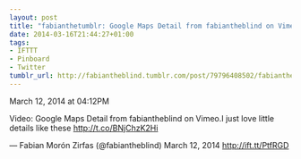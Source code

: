 ```yaml
---
layout: post
title: "fabianthetumblr: Google Maps Detail from fabiantheblind on Vimeo.I..."
date: 2014-03-16T21:44:27+01:00
tags:
- IFTTT
- Pinboard
- Twitter
tumblr_url: http://fabiantheblind.tumblr.com/post/79796408502/fabianthetumblr-google-maps-detail-from-fabiantheblind
---
```

March 12, 2014 at 04:12PM


Video: Google Maps Detail from fabiantheblind on Vimeo.I just love little details like these http://t.co/BNjChzK2Hi

— Fabian Morón Zirfas (@fabiantheblind) March 12, 2014
http://ift.tt/PtfRGD
